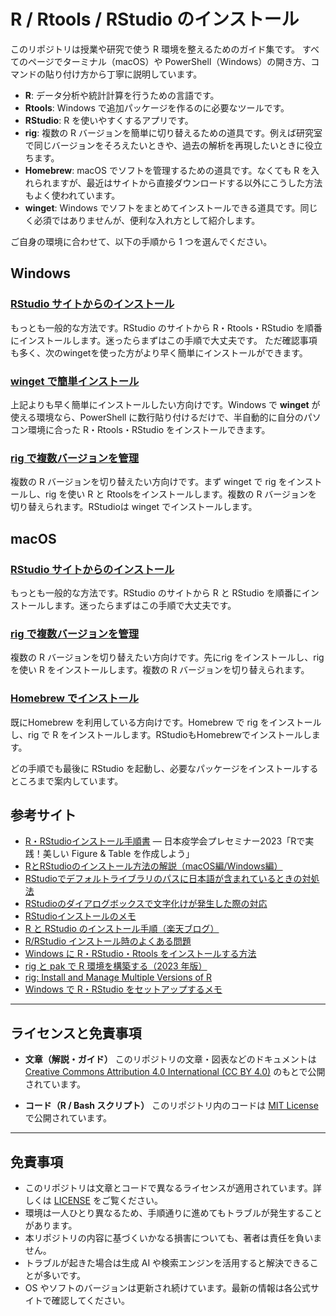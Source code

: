 # R / Rtools / RStudio のインストール

このリポジトリは授業や研究で使う R 環境を整えるためのガイド集です。
すべてのページでターミナル（macOS）や PowerShell（Windows）の開き方、コマンドの貼り付け方から丁寧に説明しています。

- **R**: データ分析や統計計算を行うための言語です。
- **Rtools**: Windows で追加パッケージを作るのに必要なツールです。
- **RStudio**: R を使いやすくするアプリです。
- **rig**: 複数の R バージョンを簡単に切り替えるための道具です。例えば研究室で同じバージョンをそろえたいときや、過去の解析を再現したいときに役立ちます。
- **Homebrew**: macOS でソフトを管理するための道具です。なくても R を入れられますが、最近はサイトから直接ダウンロードする以外にこうした方法もよく使われています。
- **winget**: Windows でソフトをまとめてインストールできる道具です。同じく必須ではありませんが、便利な入れ方として紹介します。

ご自身の環境に合わせて、以下の手順から 1 つを選んでください。

## Windows

### [RStudio サイトからのインストール](windows-rstudio.md)

もっとも一般的な方法です。RStudio のサイトから R・Rtools・RStudio を順番にインストールします。迷ったらまずはこの手順で大丈夫です。
ただ確認事項も多く、次のwingetを使った方がより早く簡単にインストールができます。

### [winget で簡単インストール](windows-winget.md)

上記よりも早く簡単にインストールしたい方向けです。Windows で **winget** が使える環境なら、PowerShell に数行貼り付けるだけで、半自動的に自分のパソコン環境に合った R・Rtools・RStudio をインストールできます。

### [rig で複数バージョンを管理](windows-rig.md)

複数の R バージョンを切り替えたい方向けです。まず winget で rig をインストールし、rig を使い R と Rtoolsをインストールします。複数の R バージョンを切り替えられます。RStudioは winget でインストールします。

## macOS

### [RStudio サイトからのインストール](mac-rstudio.md)

もっとも一般的な方法です。RStudio のサイトから R と RStudio を順番にインストールします。迷ったらまずはこの手順で大丈夫です。

### [rig で複数バージョンを管理](mac-rig.md)

複数の R バージョンを切り替えたい方向けです。先にrig をインストールし、rigを使い R をインストールします。複数の R バージョンを切り替えられます。

### [Homebrew でインストール](mac-homebrew.md)

既にHomebrew を利用している方向けです。Homebrew で rig をインストールし、rig で R をインストールします。RStudioもHomebrewでインストールします。

どの手順でも最後に RStudio を起動し、必要なパッケージをインストールするところまで案内しています。

## 参考サイト

- [R・RStudioインストール手順書](https://dataviz-r-epi.netlify.app/resources/R%E3%83%BBRStudio%E3%82%A4%E3%83%B3%E3%82%B9%E3%83%88%E3%83%BC%E3%83%AB%E6%89%8B%E9%A0%86%E6%9B%B8.pdf#page=18.08) — 日本疫学会プレセミナー2023「Rで実践！美しい Figure & Table を作成しよう」
- [RとRStudioのインストール方法の解説（macOS編/Windows編）](https://yukiyanai.github.io/jp/resources/)
- [RStudioでデフォルトライブラリのパスに日本語が含まれているときの対処法](https://ameblo.jp/tufui57/entry-12529844554.html)
- [RStudioのダイアログボックスで文字化けが発生した際の対応](https://qiita.com/Maki-Daisuke/items/0378626c9bf9971f3822)
- [RStudioインストールのメモ](https://note.com/toshi_matsuura/n/n487eecff9632)
- [R と RStudio のインストール手順（楽天ブログ）](https://plaza.rakuten.co.jp/techmfg/diary/201907110000/)
- [R/RStudio インストール時のよくある問題](https://www.fbc.keio.ac.jp/~shimpo/r_rstudio_problems.html)
- [Windows に R・RStudio・Rtools をインストールする方法](https://www.kkaneko.jp/tools/win/install.html)
- [rig と pak で R 環境を構築する（2023 年版）](https://zenn.dev/eitsupi/articles/rig-pak-p3m-2023)
- [rig: Install and Manage Multiple Versions of R](https://github.com/r-lib/rig)
- [Windows で R・RStudio をセットアップするメモ](https://qiita.com/Mitz-TADA/items/499feff855bccc9cb022)

---

## ライセンスと免責事項

- **文章（解説・ガイド）**
  このリポジトリの文章・図表などのドキュメントは
  [Creative Commons Attribution 4.0 International (CC BY 4.0)](./LICENSE-DOCS)
  のもとで公開されています。

- **コード（R / Bash スクリプト）**
  このリポジトリ内のコードは [MIT License](./LICENSE-CODE) で公開されています。

---

## 免責事項

- このリポジトリは文章とコードで異なるライセンスが適用されています。詳しくは [LICENSE](LICENSE) をご覧ください。
- 環境は一人ひとり異なるため、手順通りに進めてもトラブルが発生することがあります。
- 本リポジトリの内容に基づくいかなる損害についても、著者は責任を負いません。
- トラブルが起きた場合は生成 AI や検索エンジンを活用すると解決できることが多いです。
- OS やソフトのバージョンは更新され続けています。最新の情報は各公式サイトで確認してください。
